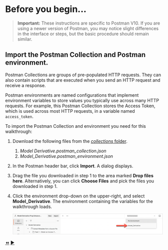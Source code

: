 # Before you begin...

> **Important:** These instructions are specific to Postman V10. If you are using a newer version of Postman, you may notice slight differences in the interface or steps, but the basic procedure should remain similar.


## Import the Postman Collection and Postman environment.

Postman Collections are groups of pre-populated HTTP requests. They can also contain scripts that are executed when you send an HTTP request and receive a response.

Postman environments are named configurations that implement environment variables to store values you typically use across many HTTP requests. For example, this Postman Collection stores the Access Token, which is used across most HTTP requests, in a variable named `access_token`.

To import the Postman Collection and environment you need for this walkthrough:

1. Download the following files from the [*collections* folder](../collections).

    1. *Model Derivative.postman_collection.json*
    2. *Model_Derivative.postman_environment.json*


2. In the Postman header bar, click **Import**. A dialog displays.

3. Drag the file you downloaded in step 1 to the area marked **Drop files here**. Alternatively, you can click **Choose Files** and pick the files you downloaded in step 1.

3. Click the environment drop-down on the upper-right, and select **Model_Derivative**. The environment containing the variables for the walkthrough loads.

   ![Postman Environment drop-down](../images/tutorial_05_before_you_begin.png "Postman Environment drop-down")


[:rewind:](../readme.md "readme.md")  [:arrow_forward:](task-1.md "Next task")
